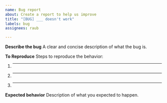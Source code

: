 ```yaml
---
name: Bug report
about: Create a report to help us improve
title: "[BUG] ___ doesn't work"
labels: bug
assignees: raub

---
```


**Describe the bug**
A clear and concise description of what the bug is.

**To Reproduce**
Steps to reproduce the behavior:
1. ___
2. ___
3. ___

**Expected behavior**
Description of what you expected to happen.
